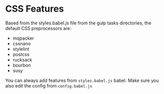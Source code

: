# CSS Features
Based from the styles.babel.js file from the gulp tasks directories,
the default CSS preprocessors are:

- mqpacker
- cssnano
- stylelint
- postcss
- rucksack
- bourbon
- susy

You can always add features from `styles.babel.js` babel. Make sure you also edit the config from `config.babel.js`
